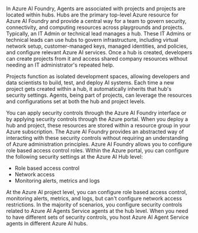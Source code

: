 In Azure AI Foundry, Agents are associated with projects and projects are located within hubs. Hubs are the primary top-level Azure resource for Azure AI Foundry and provide a central way for a team to govern security, connectivity, and computing resources across playgrounds and projects. Typically, an IT Admin or technical lead manages a hub. These IT Admins or technical leads can use hubs to govern infrastructure, including virtual network setup, customer-managed keys, managed identities, and policies, and configure relevant Azure AI services. Once a hub is created, developers can create projects from it and access shared company resources without needing an IT administrator's repeated help.

Projects function as isolated development spaces, allowing developers and data scientists to build, test, and deploy AI systems. Each time a new project gets created within a hub, it automatically inherits that hub's security settings. Agents, being part of projects, can leverage the resources and configurations set at both the hub and project levels.

You can apply security controls through the Azure AI Foundry interface or by applying security controls through the Azure portal. When you deploy a hub and project, these resources are stored within a resource group in your Azure subscription. The Azure AI Foundry provides an abstracted way of interacting with these security controls without requiring an understanding of Azure administration principles. Azure AI Foundry allows you to configure role based access control roles. Within the Azure portal, you can configure the following security settings at the Azure AI Hub level:

- Role based access control
- Network access
- Monitoring alerts, metrics and logs

At the Azure AI project level, you can configure role based access control, monitoring alerts, metrics, and logs, but can't configure network access restrictions. In the majority of scenarios, you configure security controls related to Azure AI Agents Service agents at the hub level. When you need to have different sets of security controls, you host Azure AI Agent Service agents in different Azure AI hubs.
